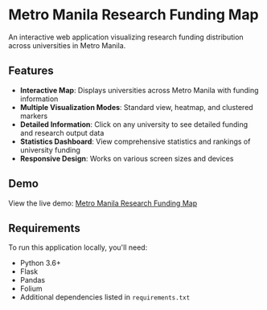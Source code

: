 # Metro Manila Research Funding Map

An interactive web application visualizing research funding distribution across universities in Metro Manila.

## Features

- **Interactive Map**: Displays universities across Metro Manila with funding information
- **Multiple Visualization Modes**: Standard view, heatmap, and clustered markers
- **Detailed Information**: Click on any university to see detailed funding and research output data
- **Statistics Dashboard**: View comprehensive statistics and rankings of university funding
- **Responsive Design**: Works on various screen sizes and devices

## Demo

View the live demo: [Metro Manila Research Funding Map]()

## Requirements

To run this application locally, you'll need:

- Python 3.6+
- Flask
- Pandas
- Folium
- Additional dependencies listed in `requirements.txt`
